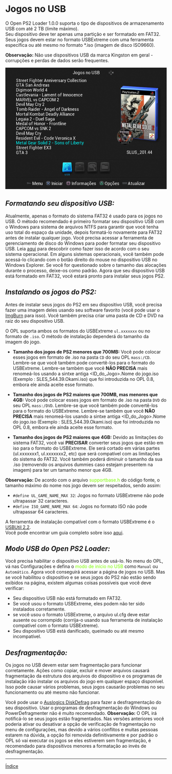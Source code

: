 # Jogos no USB

O Open PS2 Loader 1.0.0 suporta o tipo de dispositivos de armazenamento USB com até 2 TB (limite máximo).  
Seu dispositivo deve ter apenas uma partição e ser formatado em FAT32.
Seus jogos devem estar no formato USBExtreme com uma ferramenta específica ou até mesmo no formato \*.iso (imagem de disco ISO9660).

**Observação:** Não use dispositivos USB da marca Kingston em geral - corrupções e perdas de dados serão frequentes.

![](./gfx/usb.png#center)

## *Formatando seu dispositivo USB:*

Atualmente, apenas o formato do sistema FAT32 é usado para os jogos no USB. O método recomendado é primeiro formatar seu dispositivo USB com o Windows para sistema de arquivos NTFS para garantir que você tenha uso total do espaço da unidade, depois formatá-lo novamente para FAT32 antes de instalar qualquer jogo.
Você precisa acessar a ferramenta de gerenciamento de disco do Windows para poder formatar seu dispositivo USB. Leia [aqui](https://www.lifewire.com/how-to-open-disk-management-2626080) para descobrir como fazer isso de acordo com o seu sistema operacional. Em alguns sistemas operacionais, você também pode acessá-lo clicando com o botão direito do mouse no dispositivo USB no Windows Explorer. Se você for questionado sobre o tamanho das alocações durante o processo, deixe-os como padrão. Agora que seu dispositivo USB está formatado em FAT32, você estará pronto para instalar seus jogos PS2.

## *Instalando os jogos do PS2:*

Antes de instalar seus jogos do PS2 em seu dispositivo USB, você precisa fazer uma imagem deles usando seu software favorito (você pode usar o [ImgBurn](https://imgburn.com/) para isso). Você também precisa criar uma pasta de CD e DVD na raiz do seu dispositivo USB.

O OPL suporta ambos os formatos do USBExtreme `ul.xxxxxxx` ou no formato de `.iso`. O método de instalação dependerá do tamanho da imagem do jogo.

* **Tamanho dos jogos de PS2 menores que 700MB:** Você pode colocar esses jogos em formato de .iso na pasta `CD` do seu OPL `mass:/CD`. Lembre-se que você também pode convertê-los para o formato do USBExtreme. Lembre-se também que você **NÃO PRECISA** mais renomeá-los usando a sintxe antiga <ID_do_Jogo>.Nome do jogo.iso (Exemplo : SLES_544.39.Okami.iso) que foi introduzida no OPL 0.8, embora ele ainda aceite esse formato.

* **Tamanho dos jogos de PS2 maiores que 700MB, mas menores que 4GB:** Você pode colocar esses jogos em formato de .iso na pasta `DVD` do seu OPL `mass:/DVD`. Lembre-se que você também pode convertê-los para o formato do USBExtreme. Lembre-se também que você **NÃO PRECISA** mais renomeá-los usando a sintxe antiga <ID_do_Jogo>.Nome do jogo.iso (Exemplo : SLES_544.39.Okami.iso) que foi introduzida no OPL 0.8, embora ele ainda aceite esse formato.

* **Tamanho dos jogos de PS2 maiores que 4GB:** Devido as limitações do sistema FAT32, você vai **PRECISAR** converter seus jogos que estão em iso para o formato do USBExtreme. Ele será cortado em várias partes (ul.xxxxxxx1, ul.xxxxxxx2, etc) que será compatível com as limitações do sistema do FAT32. Você também poderá diminuir o tamanho da sua .iso (removendo os arquivos dummies caso estejam presentem na imagem) para ter um tamanho menor que 4GB.

**Observação:** De acordo com o arquivo <span style="color: lawngreen">supportbase.h</span> do código fonte, o tamanho máximo do nome nos jogo devem ser respeitados, sendo assim:

* `#define UL_GAME_NAME_MAX 32`: Jogos no formato USBExtreme não pode ultrapassar 32 caracteres.
* `#define ISO_GAME_NAME_MAX 64`: Jogos no formato ISO não pode ultrapassar 64 caracteres.

A ferramenta de instalação compatível com o formato USBExtreme é o [USBUtil 2.2](https://www.psx-place.com/attachments/usbutil_v2-2_rev1-0_en-english-7z.12773/).  
Você pode encontrar um guia completo sobre isso [aqui](https://www.psx-place.com/attachments/tutorial-usbutil-2-0-zip.12775/).

## *Modo USB do Open PS2 Loader:*

Você precisa habilitar o dispositivo USB antes de usá-lo. No menu do OPL, vá nas Configurações e defina o <span style="color: lawngreen">modo de início no USB</span> como `Manual` ou `Automático`. Agora você conseguirá acessar a página de jogos no USB. Mas se você habilitou o dispositivo e se seus jogos do PS2 não estão sendo exibidos na página, existem algumas coisas possíveis que você deve verificar:

* Seu dispositivo USB não está formatado em FAT32.
* Se você usou o formato USBExtreme, eles podem não ter sido instalados corretamente.
* se você usou o formato USBExtreme, o arquivo ul.cfg deve estar ausente ou corrompido (corrija-o usando sua ferramenta de instalação compatível com o formato USBExtreme).
* Seu dispositivo USB está danificado, queimado ou até mesmo incompatível.

## *Desfragmentação:*

Os jogos no USB devem estar sem fragmentação para funcionar corretamente. Ações como copiar, excluir e mover arquivos causará fragmentação da estrutura dos arquivos do dispositivo e os programas de instalação irão instalar os arquivos do jogo em qualquer espaço disponível. Isso pode causar vários problemas, seus jogos causarão problemas no seu funcionamento ou até mesmo não funcionar.

Você pode usar o [Auslogics DiskDefrag](https://www.auslogics.com/en/software/disk-defrag/) para fazer a desfragmentação do seu dispositivo. Usar o programas de desfragmentação do Windows ou PowerDefragmenter não é muito recomendado. **Observação:** O OPL irá notificá-lo se seus jogos estão fragmentados. Nas versões anteriores você poderia ativar ou desativar a opção de verificação de fragmentação no menu de configurações, mas devido a vários conflitos e muitas pessoas estarem na dúvida, a opção foi removida definitivamente e por padrão o OPL só vai executar os jogos se eles estiverem sem fragmentação, é recomendado para dispositivos menores a formatação ao invés de desfragmentação.

<hr>

<a href="./index.html" class="index-button">Índice</a>
